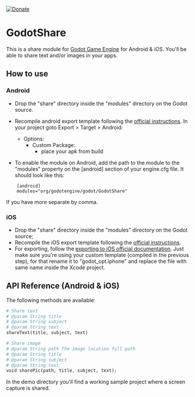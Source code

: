 [![Donate](https://img.shields.io/badge/Donate-PayPal-green.svg)](https://www.paypal.com/cgi-bin/webscr?cmd=_donations&business=3MJE3M4FMJYGN&lc=BR&item_name=Shin%2dNiL%27s%20Github&item_number=Github&currency_code=USD&bn=PP%2dDonationsBF%3abtn_donate_SM%2egif%3aNonHosted)

GodotShare 
==========
This is a share module for [Godot Game Engine](https://godotengine.org/) for Android & iOS. You'll be able to share text and/or images in your apps.



How to use
----------

### Android
- Drop the "share" directory inside the "modules" directory on the Godot source.
- Recompile android export template following the [official instructions](http://docs.godotengine.org/en/latest/reference/compiling_for_android.html#compiling-export-templates).
In your project goto Export > Target > Android:
	- Options:
		- Custom Package:
			- place your apk from build
			
- To enable the module on Android, add the path to the module to the "modules" property on the [android] section of your engine.cfg file. It should look like this:

```
	[android]
	modules="org/godotengine/godot/GodotShare"
```

If you have more separate by comma.

### iOS
- Drop the "share" directory inside the "modules" directory on the Godot source;
- Recompile the iOS export template following the [official instructions](http://docs.godotengine.org/en/stable/development/compiling/compiling_for_ios.html).
- For exporting, follow the [exporting to iOS official documentation](http://docs.godotengine.org/en/stable/learning/workflow/export/exporting_for_ios.html). Just make sure you're using your custom template (compiled in the previous step), for that  rename it to "godot_opt.iphone" and replace the file with same name inside the Xcode project.

API Reference (Android & iOS)
-------------

The following methods are available:
```python
# Share text
# @param String title
# @param String subject
# @param String text
shareText(title, subject, text)

# Share image
# @param String path The image location full path
# @param String title
# @param String subject
# @param String text
void sharePic(path, title, subject, text);
```

In the demo directory you'll find a working sample project where a screen capture is shared.
